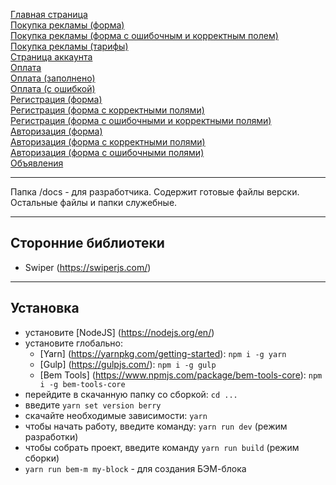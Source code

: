 <a href="https://brekot.github.io/onlygram-gulp/">Главная страница</a><br>
<a href="https://brekot.github.io/onlygram-gulp/promoting-one.html">Покупка рекламы (форма)</a><br>
<a href="https://brekot.github.io/onlygram-gulp/promoting-two.html">Покупка рекламы (форма с ошибочным и корректным полем)</a><br>
<a href="https://brekot.github.io/onlygram-gulp/promoting-three.html">Покупка рекламы (тарифы)</a><br>
<a href="https://brekot.github.io/onlygram-gulp/profile.html">Страница аккаунта</a><br>
<a href="https://brekot.github.io/onlygram-gulp/pay-one.html">Оплата</a><br>
<a href="https://brekot.github.io/onlygram-gulp/pay-two.html">Оплата (заполнено)</a><br>
<a href="https://brekot.github.io/onlygram-gulp/pay-three.html">Оплата (с ошибкой)</a><br>
<a href="https://brekot.github.io/onlygram-gulp/registration-one.html">Регистрация (форма)</a><br>
<a href="https://brekot.github.io/onlygram-gulp/registration-two.html">Регистрация (форма с корректными полями)</a><br>
<a href="https://brekot.github.io/onlygram-gulp/registration-three.html">Регистрация  (форма с ошибочными и корректными полями)</a><br>
<a href="https://brekot.github.io/onlygram-gulp/login-one.html">Авторизация (форма)</a><br>
<a href="https://brekot.github.io/onlygram-gulp/login-two.html">Авторизация (форма с корректными полями)</a><br>
<a href="https://brekot.github.io/onlygram-gulp/login-three.html">Авторизация  (форма с ошибочными полями)</a><br>
<a href="https://brekot.github.io/onlygram-gulp/offers.html">Объявления</a><br>

<hr>

Папка /docs - для разработчика. Содержит готовые файлы верски. Остальные файлы и папки служебные.

<hr>

## Сторонние библиотеки
* Swiper (https://swiperjs.com/)

<hr>

## Установка
* установите [NodeJS] (https://nodejs.org/en/)
* установите глобально:
    * [Yarn] (https://yarnpkg.com/getting-started): ```npm i -g yarn```
    * [Gulp] (https://gulpjs.com/): ```npm i -g gulp```
    * [Bem Tools] (https://www.npmjs.com/package/bem-tools-core): ```npm i -g bem-tools-core```
* перейдите в скачанную папку со сборкой: ```cd ...```
* введите ```yarn set version berry```
* скачайте необходимые зависимости: ```yarn```
* чтобы начать работу, введите команду: ```yarn run dev``` (режим разработки)
* чтобы собрать проект, введите команду ```yarn run build``` (режим сборки)
* ```yarn run bem-m my-block``` - для создания БЭМ-блока